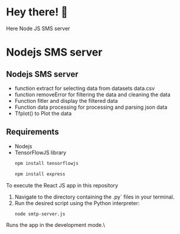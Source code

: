 # Hey there! 👋
Here Node JS SMS server

# Nodejs SMS server

  ## Nodejs SMS server
  * function extract for selecting data from datasets data.csv
  * function removeError for filtering the data and cleaning the data
  * Function fitler and display the filtered data
  * Function data processing for processing and parsing json data
  * Tfplot() to Plot the data 

## Requirements
*  Nodejs
*  TensorFlowJS library
    ```bash
    npm install tensorflowjs
    ```
    ```bash
    npm install express
    ```
To execute the React JS app in this repository

1.  Navigate to the directory containing the .py` files in your terminal.
2.  Run the desired script using the Python interpreter:
    ```bash
    node smtp-server.js
    ```
Runs the app in the development mode.\


    
    
